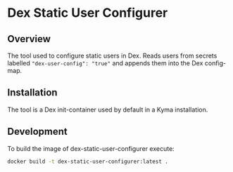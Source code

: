 # Dex Static User Configurer

## Overview

The tool used to configure static users in Dex. Reads users from secrets labelled `"dex-user-config": "true"` and appends them into the Dex config-map.

## Installation

The tool is a Dex init-container used by default in a Kyma installation.

## Development

To build the image of dex-static-user-configurer execute:

```bash
docker build -t dex-static-user-configurer:latest .
```
